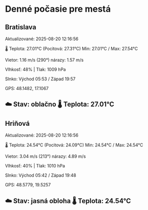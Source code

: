 ﻿# Denné počasie pre mestá

## Bratislava
Aktualizované: 2025-08-20 12:16:56

🌡️ Teplota: 27.01°C 
(Pocitová: 27.31°C)
Min: 27.01°C / Max: 27.54°C

Vietor: 1.16 m/s    (290°) 
nárazy: 1.57 m/s

Vlhkosť: 48% | Tlak: 1009 hPa

Slnko: Východ 05:53 / Západ 19:57

GPS: 48.1482, 17.1067

☁️ Stav: oblačno        🌡️ Teplota: 27.01°C
---

## Hriňová
Aktualizované: 2025-08-20 12:16:56

🌡️ Teplota: 24.54°C 
(Pocitová: 24.09°C)
Min: 24.54°C / Max: 24.54°C

Vietor: 3.04 m/s (213°)
nárazy: 4.89 m/s

Vlhkosť: 40% | Tlak: 1010 hPa

Slnko: Východ 05:42 / Západ 19:48

GPS: 48.5779, 19.5257

☁️ Stav: jasná obloha        🌡️ Teplota: 24.54°C
---
